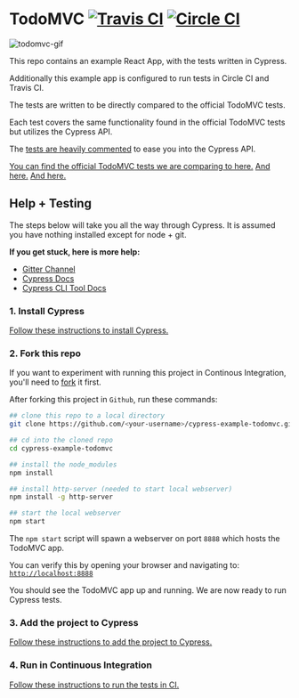 # TodoMVC [![Travis CI](https://travis-ci.org/cypress-io/cypress-example-todomvc.svg)](https://travis-ci.org/cypress-io/cypress-example-todomvc) [![Circle CI](https://circleci.com/gh/cypress-io/cypress-example-todomvc.svg?style=svg)](https://circleci.com/gh/cypress-io/cypress-example-todomvc)

![todomvc-gif](https://cloud.githubusercontent.com/assets/1268976/12985445/ad168098-d0c0-11e5-94e7-2f2e619bae93.gif)

This repo contains an example React App, with the tests written in Cypress.

Additionally this example app is configured to run tests in Circle CI and Travis CI.

The tests are written to be directly compared to the official TodoMVC tests.

Each test covers the same functionality found in the official TodoMVC tests but utilizes the Cypress API.

The [tests are heavily commented](cypress/integration/app_spec.js) to ease you into the Cypress API.

[You can find the official TodoMVC tests we are comparing to here.](https://github.com/tastejs/todomvc/blob/master/tests/test.js) [And here.](https://github.com/tastejs/todomvc/blob/master/tests/page.js) [And here.](https://github.com/tastejs/todomvc/blob/master/tests/testOperations.js)

## Help + Testing

The steps below will take you all the way through Cypress. It is assumed you have nothing installed except for node + git.

**If you get stuck, here is more help:**

* [Gitter Channel](https://gitter.im/cypress-io/cypress)
* [Cypress Docs](https://on.cypress.io)
* [Cypress CLI Tool Docs](https://github.com/cypress-io/cypress-cli)

### 1. Install Cypress

[Follow these instructions to install Cypress.](https://on.cypress.io/guides/installing-and-running#section-installing)

### 2. Fork this repo

If you want to experiment with running this project in Continous Integration, you'll need to [fork](https://github.com/cypress-io/cypress-example-todomvc#fork-destination-box) it first.

After forking this project in `Github`, run these commands:

```bash
## clone this repo to a local directory
git clone https://github.com/<your-username>/cypress-example-todomvc.git

## cd into the cloned repo
cd cypress-example-todomvc

## install the node_modules
npm install

## install http-server (needed to start local webserver)
npm install -g http-server

## start the local webserver
npm start
```

The `npm start` script will spawn a webserver on port `8888` which hosts the TodoMVC app.

You can verify this by opening your browser and navigating to: [`http://localhost:8888`](http://localhost:8888)

You should see the TodoMVC app up and running. We are now ready to run Cypress tests.

### 3. Add the project to Cypress

[Follow these instructions to add the project to Cypress.](https://on.cypress.io/guides/installing-and-running#section-adding-projects)

### 4. Run in Continuous Integration

[Follow these instructions to run the tests in CI.](https://on.cypress.io/guides/continuous-integration#section-running-in-ci)
